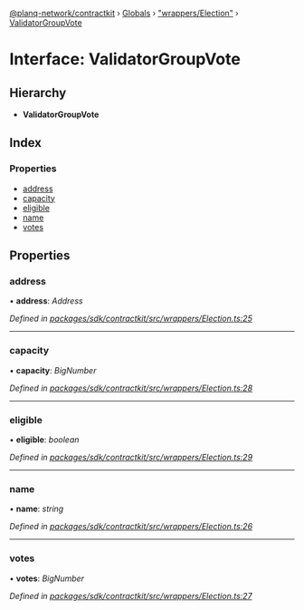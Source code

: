 [@planq-network/contractkit](../README.md) › [Globals](../globals.md) › ["wrappers/Election"](../modules/_wrappers_election_.md) › [ValidatorGroupVote](_wrappers_election_.validatorgroupvote.md)

# Interface: ValidatorGroupVote

## Hierarchy

* **ValidatorGroupVote**

## Index

### Properties

* [address](_wrappers_election_.validatorgroupvote.md#address)
* [capacity](_wrappers_election_.validatorgroupvote.md#capacity)
* [eligible](_wrappers_election_.validatorgroupvote.md#eligible)
* [name](_wrappers_election_.validatorgroupvote.md#name)
* [votes](_wrappers_election_.validatorgroupvote.md#votes)

## Properties

###  address

• **address**: *Address*

*Defined in [packages/sdk/contractkit/src/wrappers/Election.ts:25](https://github.com/planq-network/planq-sdk/blob/master/packages/sdk/contractkit/src/wrappers/Election.ts#L25)*

___

###  capacity

• **capacity**: *BigNumber*

*Defined in [packages/sdk/contractkit/src/wrappers/Election.ts:28](https://github.com/planq-network/planq-sdk/blob/master/packages/sdk/contractkit/src/wrappers/Election.ts#L28)*

___

###  eligible

• **eligible**: *boolean*

*Defined in [packages/sdk/contractkit/src/wrappers/Election.ts:29](https://github.com/planq-network/planq-sdk/blob/master/packages/sdk/contractkit/src/wrappers/Election.ts#L29)*

___

###  name

• **name**: *string*

*Defined in [packages/sdk/contractkit/src/wrappers/Election.ts:26](https://github.com/planq-network/planq-sdk/blob/master/packages/sdk/contractkit/src/wrappers/Election.ts#L26)*

___

###  votes

• **votes**: *BigNumber*

*Defined in [packages/sdk/contractkit/src/wrappers/Election.ts:27](https://github.com/planq-network/planq-sdk/blob/master/packages/sdk/contractkit/src/wrappers/Election.ts#L27)*
